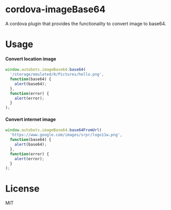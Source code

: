 # cordova-imageBase64
A cordova plugin that provides the functionality to convert image to base64.


# Usage

#### Convert location image

```javascript
window.autobots.imageBase64.base64(
  '/storage/emulated/0/Pictures/hello.png',
  function(base64) {
    alert(base64);
  },
  function(error) {
    alert(error);
  }
);
```

#### Convert internet image

```javascript
window.autobots.imageBase64.base64FromUrl(
  'https://www.google.com/images/srpr/logo11w.png',
  function(base64) {
    alert(base64);
  },
  function(error) {
    alert(error);
  }
);
```


# License

MIT
